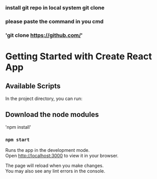 ### install git repo in local system git clone
### please paste the command in you cmd 

### 'git clone https://github.com/'

# Getting Started with Create React App

## Available Scripts


In the project directory, you can run:


## Download the node modules 
'npm install'

### `npm start`

Runs the app in the development mode.\
Open [http://localhost:3000](http://localhost:3000) to view it in your browser.

The page will reload when you make changes.\
You may also see any lint errors in the console.



